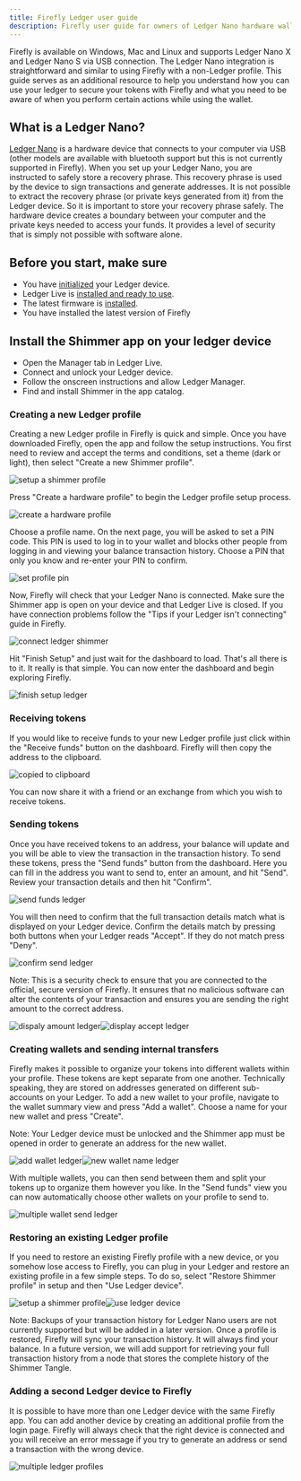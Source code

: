 ```yaml
---
title: Firefly Ledger user guide
description: Firefly user guide for owners of Ledger Nano hardware wallets
---
```


Firefly is available on Windows, Mac and Linux and supports Ledger Nano X and Ledger Nano S via USB connection. The Ledger Nano integration is straightforward and similar to using Firefly with a non-Ledger profile. This guide serves as an additional resource to help you understand how you can use your ledger to secure your tokens with Firefly and what you need to be aware of when you perform certain actions while using the wallet.

## What is a Ledger Nano?

[Ledger Nano](https://www.ledger.com/) is a hardware device that connects to your computer via USB (other models are available with bluetooth support but this is not currently supported in Firefly). When you set up your Ledger Nano, you are instructed to safely store a recovery phrase. This recovery phrase is used by the device to sign transactions and generate addresses. It is not possible to extract the recovery phrase (or private keys generated from it) from the Ledger device. So it is important to store your recovery phrase safely. The hardware device creates a boundary between your computer and the private keys needed to access your funds. It provides a level of security that is simply not possible with software alone.

## Before you start, make sure

- You have [initialized](https://support.ledgerwallet.com/hc/en-us/articles/360000613793) your Ledger device.
- Ledger Live is [installed and ready to use](https://www.ledger.com/ledger-live/download).
- The latest firmware is [installed](https://support.ledgerwallet.com/hc/en-us/articles/360002731113).
- You have installed the latest version of Firefly

## Install the Shimmer app on your ledger device

- Open the Manager tab in Ledger Live.
- Connect and unlock your Ledger device.
- Follow the onscreen instructions and allow Ledger Manager.
- Find and install Shimmer in the app catalog.

### Creating a new Ledger profile

Creating a new Ledger profile in Firefly is quick and simple. Once you have downloaded Firefly, open the app and follow the setup instructions. You first need to review and accept the terms and conditions, set a theme (dark or light), then select "Create a new Shimmer profile".

![setup a shimmer profile](/img/learn/firefly/setup_a_shimmer_profile.png)

Press "Create a hardware profile" to begin the Ledger profile setup process.

![create a hardware profile](/img/learn/firefly/create_a_hardware_profile.png)

Choose a profile name. On the next page, you will be asked to set a PIN code. This PIN is used to log in to your wallet and blocks other people from logging in and viewing your balance transaction history. Choose a PIN that only you know and re-enter your PIN to confirm.

![set profile pin](/img/learn/firefly/set_profile_pin.png)

Now, Firefly will check that your Ledger Nano is connected. Make sure the Shimmer app is open on your device and that Ledger Live is closed. If you have connection problems follow the "Tips if your Ledger isn't connecting" guide in Firefly.

![connect ledger shimmer](/img/learn/firefly/connect_ledger_shimmer.png)

Hit "Finish Setup" and just wait for the dashboard to load. That's all there is to it. It really is that simple. You can now enter the dashboard and begin exploring Firefly.

![finish setup ledger](/img/learn/firefly/finish_setup_ledger.png)

### Receiving tokens

If you would like to receive funds to your new Ledger profile just click within the "Receive funds" button on the dashboard. Firefly will then copy the address to the clipboard.

![copied to clipboard](/img/learn/firefly/copied_to_clipboard.png)

You can now share it with a friend or an exchange from which you wish to receive tokens.

### Sending tokens

Once you have received tokens to an address, your balance will update and you will be able to view the transaction in the transaction history. To send these tokens, press the "Send funds" button from the dashboard. Here you can fill in the address you want to send to, enter an amount, and hit "Send". Review your transaction details and then hit "Confirm".

![send funds ledger](/img/learn/firefly/send_funds_ledger.png)

You will then need to confirm that the full transaction details match what is displayed on your Ledger device. Confirm the details match by pressing both buttons when your Ledger reads "Accept". If they do not match press "Deny".

![confirm send ledger](/img/learn/firefly/confirm_send_ledger.png)

Note: This is a security check to ensure that you are connected to the official, secure version of Firefly. It ensures that no malicious software can alter the contents of your transaction and ensures you are sending the right amount to the correct address.

![dispaly amount ledger](/img/learn/firefly/dispaly_amount_ledger.png)![display accept ledger](/img/learn/firefly/display_accept_ledger.png)

### Creating wallets and sending internal transfers

Firefly makes it possible to organize your tokens into different wallets within your profile. These tokens are kept separate from one another. Technically speaking, they are stored on addresses generated on different sub-accounts on your Ledger. To add a new wallet to your profile, navigate to the wallet summary view and press "Add a wallet". Choose a name for your new wallet and press "Create".

Note: Your Ledger device must be unlocked and the Shimmer app must be opened in order to generate an address for the new wallet. 

![add wallet ledger](/img/learn/firefly/add_wallet_ledger.png)![new wallet name ledger](/img/learn/firefly/new_wallet_name_ledger.png)

With multiple wallets, you can then send between them and split your tokens up to organize them however you like. In the "Send funds" view you can now automatically choose other wallets on your profile to send to.

![multiple wallet send ledger](/img/learn/firefly/multiple_wallet_send_ledger.png)

### Restoring an existing Ledger profile

If you need to restore an existing Firefly profile with a new device, or you somehow lose access to Firefly, you can plug in your Ledger and restore an existing profile in a few simple steps. To do so, select "Restore Shimmer profile" in setup and then "Use Ledger device".

![setup a shimmer profile](/img/learn/firefly/setup_a_shimmer_profile.png)![use ledger device](/img/learn/firefly/use_ledger_device.png)

Note: Backups of your transaction history for Ledger Nano users are not currently supported but will be added in a later version. Once a profile is restored, Firefly will sync your transaction history. It will always find your balance. In a future version, we will add support for retrieving your full transaction history from a node that stores the complete history of the Shimmer Tangle.

### Adding a second Ledger device to Firefly

It is possible to have more than one Ledger device with the same Firefly app. You can add another device by creating an additional profile from the login page. Firefly will always check that the right device is connected and you will receive an error message if you try to generate an address or send a transaction with the wrong device.

![multiple ledger profiles](/img/learn/firefly/multiple_ledger_profiles.png)
